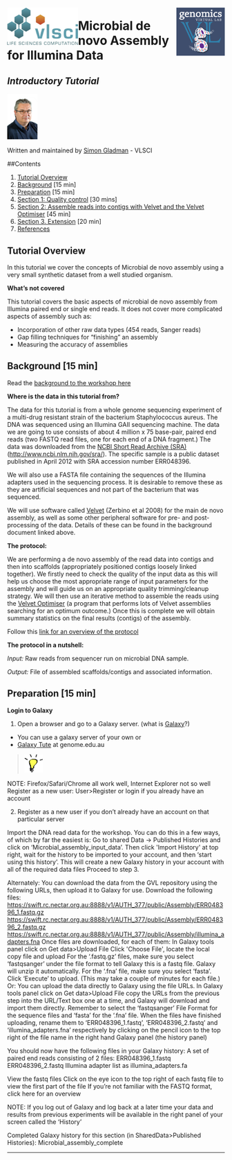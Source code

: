 
<p>
<a href=http://vlsci.org.au><img src="media/vlsci_logo.jpg" alt="VLSCI logo" align="left" width="164"/></a>
<a href=http://genome.edu.au><img src="media/gvl_logo.jpg" alt="GVL logo" align="right" width="112"/></a>
</p>
<p></p>

# Microbial de novo Assembly for Illumina Data

## *Introductory Tutorial*

<img src="media/D4D_5503X.jpg" width="70"/>

Written and maintained by [Simon Gladman](mailto:simon.gladman@unimelb.edu.au) - VLSCI

<!-- toc -->
##Contents

1. [Tutorial Overview](#1-tutorial-overview)
2. [Background](#2-background-15-min) [15 min]
3. [Preparation](#3-preparation-15-min) [15 min]
4. [Section 1: Quality control](#4-section-1-quality-control-30-mins) [30 mins]
5. [Section 2: Assemble reads into contigs with Velvet and the Velvet Optimiser](#5-section-2-assemble-reads-into-contigs-with-velvet-and-the-velvet-optimiser-45-min) [45 min]
6. [Section 3. Extension](#6-section-3-extension-20-min) [20 min]
7. [References](#7-references)

## Tutorial Overview

In this tutorial we cover the concepts of Microbial de novo assembly using a very small synthetic dataset from a well studied organism.


**What’s not covered**

This tutorial covers the basic aspects of microbial de novo assembly from Illumina paired end or single end reads.
It does not cover more complicated aspects of assembly such as:
* Incorporation of other raw data types (454 reads, Sanger reads)
* Gap filling techniques for “finishing” an assembly
* Measuring the accuracy of assemblies

## Background [15 min]

Read the [background to the workshop here](assembly_background.md)

**Where is the data in this tutorial from?**

The data for this tutorial is from a whole genome sequencing experiment of a multi-drug resistant strain of the bacterium Staphylococcus aureus. The DNA was sequenced using an Illumina GAII sequencing machine. The data we are going to use consists of about 4 million x 75 base-pair, paired end reads (two FASTQ read files, one for each end of a DNA fragment.) The data was downloaded from the [NCBI Short Read Archive (SRA)](http://www.ncbi.nlm.nih.gov/sra/) (http://www.ncbi.nlm.nih.gov/sra/). The specific sample is a public dataset published in April 2012 with SRA accession number ERR048396.

We will also use a FASTA file containing the sequences of the Illumina adapters used in the sequencing process. It is desirable to remove these as they are artificial sequences and not part of the bacterium that was sequenced.

We will use software called [Velvet](https://www.ebi.ac.uk/~zerbino/velvet/) (Zerbino et al 2008) for the main de novo assembly, as well as some other peripheral software for pre- and post-processing of the data. Details of these can be found in the background document linked above.

**The protocol:**

We are performing a de novo assembly of the read data into contigs and then into scaffolds (appropriately positioned contigs loosely linked together). We firstly need to check the quality of the input data as this will help us choose the most appropriate range of input parameters for the assembly and will guide us on an appropriate quality trimming/cleanup strategy. We will then use an iterative method to assemble the reads using the [Velvet Optimiser](http://www.vicbioinformatics.com/software.velvetoptimiser.shtml) (a program that performs lots of Velvet assemblies searching for an optimum outcome.) Once this is complete we will obtain summary statistics on the final results (contigs) of the assembly.

Follow this [link for an overview of the protocol](protocol.md)

**The protocol in a nutshell:**

*Input:* Raw reads from sequencer run on microbial DNA sample.

*Output:* File of assembled scaffolds/contigs and associated information.


## Preparation [15 min]

**Login to Galaxy**

1. Open a browser and go to a Galaxy server. (what is [Galaxy](assembly_background.md)?)
  * You can use a galaxy server of your own or
  * [Galaxy Tute](http://galaxy-tut.genome.edu.au) at genome.edu.au


  >  <img src="media/tips.png" alt="Tip" height="42" width="42"/>
  NOTE: Firefox/Safari/Chrome all work well, Internet Explorer not so well
  Register as a new user: User>Register or login if you already have an account

2. Register as a new user if you don’t already have an account on that particular server


Import the DNA read data for the workshop. You can do this in a few ways, of which by far the easiest is:
Go to shared Data -> Published Histories and click on  ‘Microbial_assembly_input_data’. Then click 'Import History' at top right, wait for the history to be imported to your account, and then ‘start using this history’.
This will create a new Galaxy history in your account with all of the required data files
Proceed to step 3.

Alternately:
You can download the data from the GVL repository using the following URLs, then upload it to Galaxy for use.
Download the following files:
https://swift.rc.nectar.org.au:8888/v1/AUTH_377/public/Assembly/ERR048396_1.fastq.gz
https://swift.rc.nectar.org.au:8888/v1/AUTH_377/public/Assembly/ERR048396_2.fastq.gz
https://swift.rc.nectar.org.au:8888/v1/AUTH_377/public/Assembly/illumina_adapters.fna
Once files are downloaded, for each of them:
In Galaxy tools panel click on Get data>Upload File
Click 'Choose File', locate the local copy file and upload
For the ‘.fastq.gz’ files, make sure you select ‘fastqsanger’ under the file format to tell Galaxy this is a fastq file. Galaxy will unzip it automatically. For the ‘.fna’ file, make sure you select ‘fasta’.
Click ‘Execute’ to upload. (This may take a couple of minutes for each file.)
Or:
You can upload the data directly to Galaxy using the file URLs.
In Galaxy tools panel click on Get data>Upload File
copy the URLs from the previous step into the URL/Text box one at a time, and Galaxy will download and import them directly. Remember to select the ‘fastqsanger’ File Format for the sequence files and ‘fasta’ for the ‘.fna’ file.
When the files have finished uploading, rename them to ‘ERR048396_1.fastq’, ‘ERR048396_2.fastq’ and ‘illumina_adapters.fna’ respectively by clicking on the pencil icon to the top right of the file name in the right hand Galaxy panel (the history panel)


You should now have the following files in your Galaxy history:
A set of paired end reads consisting of 2 files:
ERR048396_1.fastq
ERR048396_2.fastq
Illumina adapter list as illumina_adapters.fa


View the fastq files
Click on the eye icon to the top right of each fastq file to view the first part of the file
If you’re not familiar with the FASTQ format, click here for an overview

NOTE: If you log out of Galaxy and log back at a later time your data and results from previous experiments will be available in the right panel of your screen called the ‘History’


Completed Galaxy history for this section (in SharedData>Published Histories): Microbial_assembly_complete



  ----------------------------------------------

[//]: # (These are reference links used in the body of this note and get stripped out when the markdown processor does it's job. There is no need to format nicely because it shouldn't be seen. Thanks SO - http://stackoverflow.com/questions/4823468/store-comments-in-markdown-syntax)
